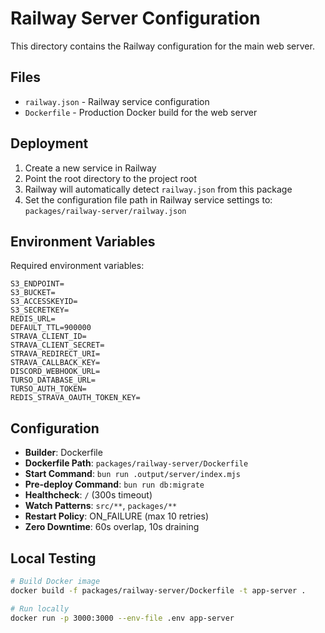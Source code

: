 # Railway Server Configuration

This directory contains the Railway configuration for the main web server.

## Files

- `railway.json` - Railway service configuration
- `Dockerfile` - Production Docker build for the web server

## Deployment

1. Create a new service in Railway
2. Point the root directory to the project root
3. Railway will automatically detect `railway.json` from this package
4. Set the configuration file path in Railway service settings to: `packages/railway-server/railway.json`

## Environment Variables

Required environment variables:

```
S3_ENDPOINT=
S3_BUCKET=
S3_ACCESSKEYID=
S3_SECRETKEY=
REDIS_URL=
DEFAULT_TTL=900000
STRAVA_CLIENT_ID=
STRAVA_CLIENT_SECRET=
STRAVA_REDIRECT_URI=
STRAVA_CALLBACK_KEY=
DISCORD_WEBHOOK_URL=
TURSO_DATABASE_URL=
TURSO_AUTH_TOKEN=
REDIS_STRAVA_OAUTH_TOKEN_KEY=
```

## Configuration

- **Builder**: Dockerfile
- **Dockerfile Path**: `packages/railway-server/Dockerfile`
- **Start Command**: `bun run .output/server/index.mjs`
- **Pre-deploy Command**: `bun run db:migrate`
- **Healthcheck**: `/` (300s timeout)
- **Watch Patterns**: `src/**`, `packages/**`
- **Restart Policy**: ON_FAILURE (max 10 retries)
- **Zero Downtime**: 60s overlap, 10s draining

## Local Testing

```bash
# Build Docker image
docker build -f packages/railway-server/Dockerfile -t app-server .

# Run locally
docker run -p 3000:3000 --env-file .env app-server
```

